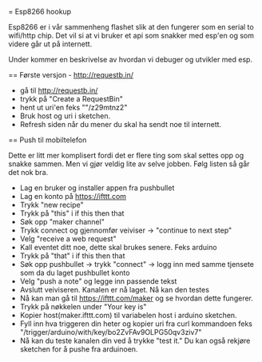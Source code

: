 

= Esp8266 hookup

Esp8266 er i vår sammenheng flashet slik at den fungerer som en serial to wifi/http
chip. Det vil si at vi bruker et api som snakker med esp'en og som videre går ut
på internett.


Under kommer en beskrivelse av hvordan vi debuger og utvikler med esp.

== Første versjon - http://requestb.in/

 * gå til http://requestb.in/
 * trykk på "Create a RequestBin"
 * hent ut uri'en feks ""/z29mtnz2"
 * Bruk host og uri i sketchen.
 * Refresh siden når du mener du skal ha sendt noe til internett.


 == Push til mobiltelefon

Dette er litt mer komplisert fordi det er flere ting som skal settes opp og snakke
sammen. Men vi gjør veldig lite av selve jobben. Følg listen så går det nok bra.

  * Lag en bruker og installer appen fra pushbullet
  * Lag en konto på https://ifttt.com
  * Trykk "new recipe"
  * Trykk på "this" i if this then that
  * Søk opp "maker channel"
  * Trykk connect og gjennomfør veiviser -> "continue to next step"
  * Velg "receive a web request"
  * Kall eventet ditt noe, dette skal brukes senere. Feks arduino
  * Trykk på "that" i if this then that
  * Søk opp pushbullet -> trykk "connect" -> logg inn med samme tjensete som da du laget pushbullet konto
  * Velg "push a note" og legge inn passende tekst
  * Avslutt veiviseren. Kanalen er nå laget. Nå kan den testes
  * Nå kan man gå til https://ifttt.com/maker og se hvordan dette fungerer.
  * Trykk på nøkkelen under "Your key is"
  * Kopier host(maker.ifttt.com) til variabelen host i arduino sketchen.
  * Fyll inn hva triggeren din heter og kopier uri fra curl kommandoen feks "/trigger/arduino/with/key/bo2ZvFAv9OLPG50qv3ziv7"
  * Nå kan du teste kanalen din ved å trykke "test it." Du kan også rekjøre sketchen for å pushe fra arduinoen.
